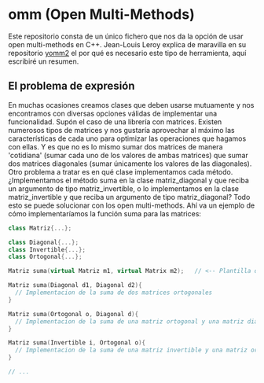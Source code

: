 # omm (Open Multi-Methods)
Este repositorio consta de un único fichero que nos da la opción de usar open multi-methods en C++. Jean-Louis Leroy explica de maravilla en su repositorio [yomm2](https://github.com/jll63/yomm2) el por qué es necesario este tipo de herramienta, aquí escribiré un resumen.

## El problema de expresión
En muchas ocasiones creamos clases que deben usarse mutuamente y nos encontramos con diversas opciones válidas de implementar una funcionalidad. Supón el caso de una librería con matrices. Existen numerosos tipos de matrices y nos gustaría aprovechar al máximo las características de cada uno para optimizar las operaciones que hagamos con ellas. Y es que no es lo mismo sumar dos matrices de manera 'cotidiana' (sumar cada uno de los valores de ambas matrices) que sumar dos matrices diagonales (sumar únicamente los valores de las diagonales). Otro problema a tratar es en qué clase implementamos cada método. ¿Implementamos el método suma en la clase matriz_diagonal y que reciba un argumento de tipo matriz_invertible, o lo implementamos en la clase matriz_invertible y que reciba un argumento de tipo matriz_diagonal? Todo esto se puede solucionar con los open multi-methods. Ahí va un ejemplo de cómo implementaríamos la función suma para las matrices:

```C++
class Matriz{...};

class Diagonal{...};
class Invertible{...};
class Ortogonal{...};

Matriz suma(virtual Matriz m1, virtual Matrix m2);   // <-- Plantilla de la función suma. Usamos virtual para indicar qué parametros son los que deseamos especializar

Matriz suma(Diagonal d1, Diagonal d2){
  // Implementacion de la suma de dos matrices ortogonales
}

Matriz suma(Ortogonal o, Diagonal d){
  // Implementacion de la suma de una matriz ortogonal y una matriz diagonal
}

Matriz suma(Invertible i, Ortogonal o){
  // Implementacion de la suma de una matriz invertible y una matriz ortogonal 
}

// ...
```
